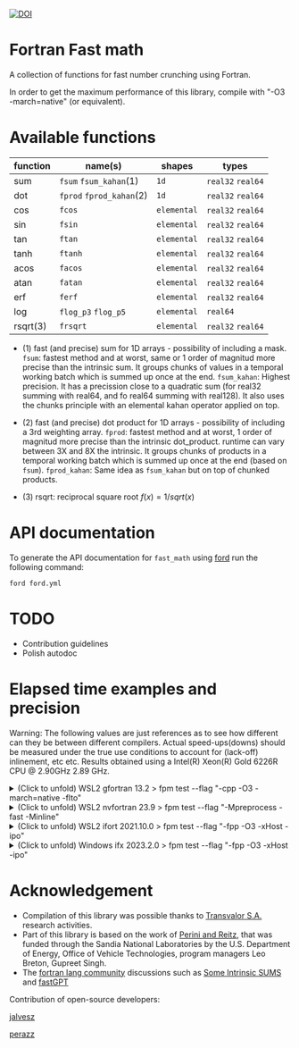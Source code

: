 [![DOI](https://zenodo.org/badge/681533852.svg)](https://zenodo.org/badge/latestdoi/681533852)
# Fortran Fast math
A collection of functions for fast number crunching using Fortran.

In order to get the maximum performance of this library, compile with "-O3 -march=native" (or equivalent).

# Available functions

| function | name(s)               | shapes     | types            | 
|----------|-----------------------|------------|------------------|
| sum      | `fsum` `fsum_kahan`(1) |        `1d`|`real32` `real64` |
| dot      | `fprod` `fprod_kahan`(2)|        `1d`|`real32` `real64` |
| cos      | `fcos`                | `elemental`|`real32` `real64` |
| sin      | `fsin`                | `elemental`|`real32` `real64` |
| tan      | `ftan`                | `elemental`|`real32` `real64` |
| tanh     | `ftanh`               | `elemental`|`real32` `real64` |
| acos     | `facos`               | `elemental`|`real32` `real64` |
| atan     | `fatan`               | `elemental`|`real32` `real64` |
| erf      | `ferf`                | `elemental`|`real32` `real64` |
| log      | `flog_p3` `flog_p5`   | `elemental`|         `real64` |
| rsqrt(3) | `frsqrt`              | `elemental`|`real32` `real64` |

* (1) fast (and precise) sum for 1D arrays - possibility of including a mask.
    `fsum`: fastest method and at worst, same or 1 order of magnitud more precise than the intrinsic sum. It groups chunks of values in a temporal working batch which is summed up once at the end.
    `fsum_kahan`: Highest precision. It has a precission close to a quadratic sum (for real32 summing with real64, and fo real64 summing with real128). It also uses the chunks principle with an elemental kahan operator applied on top.

* (2) fast (and precise) dot product for 1D arrays - possibility of including a 3rd weighting array.
    `fprod`: fastest method and at worst, 1 order of magnitud more precise than the intrinsic dot_product. runtime can vary between 3X and 8X the intrinsic. It groups chunks of products in a temporal working batch which is summed up once at the end (based on `fsum`).
    `fprod_kahan`: Same idea as `fsum_kahan` but on top of chunked products.
* (3) rsqrt: reciprocal square root $f(x)=1/sqrt(x)$
# API documentation

To generate the API documentation for `fast_math` using
[ford](https://github.com/Fortran-FOSS-Programmers/ford) run the following
command:

```shell
ford ford.yml
```

# TODO
* Contribution guidelines
* Polish autodoc

# Elapsed time examples and precision
Warning: The following values are just references as to see how different can they be between different compilers. Actual speed-ups(downs) should be measured under the true use conditions to account for (lack-off) inlinement, etc etc. Results obtained using a Intel(R) Xeon(R) Gold 6226R CPU @ 2.90GHz   2.89 GHz.
<details>
<summary>(Click to unfold) WSL2 gfortran 13.2 > fpm test --flag "-cpp -O3 -march=native -flto"</summary>

|      sum r32 | <time> [ns/eval] | Speed-Up | relative error  |
|--------------|------------------|----------|-----------------|
|    intrinsic |           1.0300 |     1.00 |      3.1511E-06 |
|        kahan |           0.1200 |     8.58 |      9.5367E-08 |
|        chunk |           0.0900 |    11.44 |      1.0824E-07 |
 
|      sum r64 | <time> [ns/eval] | Speed-Up | relative error  |
|--------------|------------------|----------|-----------------|
|    intrinsic |           1.2100 |     1.00 |      5.6974E-15 |
|        kahan |           0.4300 |     2.81 |      1.3278E-16 |
|        chunk |           0.1100 |    11.00 |      2.3359E-16 |
 
| sum r32 mask | <time> [ns/eval] | Speed-Up | relative error  |
|--------------|------------------|----------|-----------------|
|    intrinsic |           1.2300 |     1.00 |      1.6180E-06 |
|        kahan |           4.3400 |     0.28 |      8.3327E-08 |
|        chunk |           0.3800 |     3.24 |      8.8394E-08 |
 
| sum r64 mask | <time> [ns/eval] | Speed-Up | relative error  |
|--------------|------------------|----------|-----------------|
|    intrinsic |           3.8600 |     1.00 |      2.9463E-15 |
|        kahan |           4.1950 |     0.92 |      6.8723E-17 |
|        chunk |           0.4200 |     9.19 |      1.1879E-16 |
 
|      dot r32 | <time> [ns/eval] | Speed-Up | relative error  |
|--------------|------------------|----------|-----------------|
|    intrinsic |           1.2100 |     1.00 |      3.2994E-06 |
|        kahan |           0.2300 |     5.26 |      9.8348E-08 |
|        chunk |           0.1200 |    10.08 |      1.1307E-07 |
 
|      dot r64 | <time> [ns/eval] | Speed-Up | relative error  |
|--------------|------------------|----------|-----------------|
|    intrinsic |           1.1900 |     1.00 |      5.9648E-15 |
|        kahan |           0.4400 |     2.70 |      1.2812E-16 |
|        chunk |           0.0900 |    13.22 |      2.2760E-16 |

|        trigo | <time> [ns/eval] | Speed-Up | relative error  |
|--------------|------------------|----------|-----------------|
|     fsin r32 |           0.5280 |     7.54 |      3.0972E-07 | 
|     fsin r64 |           0.9320 |     8.76 |      3.9779E-16 | 
|    facos r32 |           0.3080 |    20.87 |      2.9135E-05 | 
|    facos r64 |           0.5960 |    15.90 |      2.1557E-14 | 

|       hyperb | <time> [ns/eval] | Speed-Up | relative error  |
|--------------|------------------|----------|-----------------|
|    ftanh r32 |           1.7280 |    10.07 |      7.4200E-08 | 
|    ftanh r64 |           1.9360 |     9.32 |      1.3282E-09 | 
|     ferf r32 |           0.4760 |    31.71 |      9.6432E-08 | 
|     ferf r64 |           0.7640 |    18.42 |      9.6298E-08 | 

|        rsqrt | <time> [ns/eval] | Speed-Up | relative error  |
|--------------|------------------|----------|-----------------|
|   frsqrt r32 |           0.3480 |     1.06 |      9.4399E-04 | 
|   frsqrt r64 |           0.6320 |     2.23 |      8.6268E-04 | 
</details>

<details>
<summary>(Click to unfold) WSL2 nvfortran 23.9 > fpm test --flag "-Mpreprocess -fast -Minline"</summary>

|      sum r32 | <time> [ns/eval] | Speed-Up | relative error  |
|--------------|------------------|----------|-----------------|
|    intrinsic |           0.1000 |     1.00 |      1.1295E-07 |
|        kahan |           1.2500 |     0.08 |      9.8169E-08 |
|        chunk |           0.0700 |     1.43 |      7.0930E-08 |
 
|      sum r64 | <time> [ns/eval] | Speed-Up | relative error  |
|--------------|------------------|----------|-----------------|
|    intrinsic |           0.1400 |     1.00 |      3.8969E-16 |
|        kahan |           1.6300 |     0.09 |      1.2623E-16 |
|        chunk |           0.2500 |     0.56 |      1.8996E-16 |
 
| sum r32 mask | <time> [ns/eval] | Speed-Up | relative error  |
|--------------|------------------|----------|-----------------|
|    intrinsic |           0.1700 |     1.00 |      2.0742E-07 |
|        kahan |           5.5650 |     0.03 |      8.1956E-08 |
|        chunk |           0.2550 |     0.67 |      5.8889E-08 |
 
| sum r64 mask | <time> [ns/eval] | Speed-Up | relative error  |
|--------------|------------------|----------|-----------------|
|    intrinsic |           0.3600 |     1.00 |      3.8136E-16 |
|        kahan |           5.7750 |     0.06 |      6.2839E-17 |
|        chunk |           0.4400 |     0.82 |      8.5598E-17 |
 
|      dot r32 | <time> [ns/eval] | Speed-Up | relative error  |
|--------------|------------------|----------|-----------------|
|    intrinsic |           0.1400 |     1.00 |      1.1426E-07 |
|        kahan |           1.9700 |     0.07 |      9.7811E-08 |
|        chunk |           0.1700 |     0.82 |      7.1764E-08 |
 
|      dot r64 | <time> [ns/eval] | Speed-Up | relative error  |
|--------------|------------------|----------|-----------------|
|    intrinsic |           0.2400 |     1.00 |      3.9246E-16 |
|        kahan |           1.8700 |     0.13 |      1.3178E-16 |
|        chunk |           0.4100 |     0.59 |      1.9129E-16 |

|        trigo | <time> [ns/eval] | Speed-Up | relative error  |
|--------------|------------------|----------|-----------------|
|     fsin r32 |           0.0160 |   726.00 |      1.0325E-07 | 
|     fsin r64 |           0.0280 |   388.86 |      5.0118E-17 | 
|    facos r32 |           0.0120 |   466.67 |      1.0563E-06 | 
|    facos r64 |           0.0200 |   390.60 |      3.7996E-15 | 

|       hyperb | <time> [ns/eval] | Speed-Up | relative error  |
|--------------|------------------|----------|-----------------|
|    ftanh r32 |           0.0240 |   676.67 |      5.3264E-08 | 
|    ftanh r64 |           0.0080 |  1595.00 |      1.3282E-09 | 
|     ferf r32 |           0.0040 |  4851.00 |      9.1205E-08 | 
|     ferf r64 |           0.0320 |   549.62 |      9.6298E-08 | 

|        rsqrt | <time> [ns/eval] | Speed-Up | relative error  |
|--------------|------------------|----------|-----------------|
|   frsqrt r32 |          16.5480 |     0.02 |      9.4387E-04 | 
|   frsqrt r64 |          15.8280 |     0.09 |      8.6745E-04 | 

</details>

<details>
<summary>(Click to unfold) WSL2 ifort 2021.10.0 > fpm test --flag "-fpp -O3 -xHost -ipo"</summary>

|      sum r32 | <time> [ns/eval] | Speed-Up | relative error  |
|--------------|------------------|----------|-----------------|
|    intrinsic |           0.0700 |     1.00 |      6.2262E-08 |
|        kahan |           0.2400 |     0.29 |      9.4564E-08 |
|        chunk |           0.1000 |     0.70 |      7.0930E-08 |
 
|      sum r64 | <time> [ns/eval] | Speed-Up | relative error  |
|--------------|------------------|----------|-----------------|
|    intrinsic |           0.0800 |     1.00 |      1.9862E-16 |
|        kahan |           0.5200 |     0.15 |      1.2867E-16 |
|        chunk |           0.1400 |     0.57 |      2.0384E-16 |
 
| sum r32 mask | <time> [ns/eval] | Speed-Up | relative error  |
|--------------|------------------|----------|-----------------|
|    intrinsic |           0.2000 |     1.00 |      2.0568E-07 |
|        kahan |           0.2150 |     0.93 |      7.7122E-08 |
|        chunk |           0.1450 |     1.38 |      6.7770E-08 |
 
| sum r64 mask | <time> [ns/eval] | Speed-Up | relative error  |
|--------------|------------------|----------|-----------------|
|    intrinsic |           0.2150 |     1.00 |      1.9040E-16 |
|        kahan |           0.4400 |     0.49 |      7.0610E-17 |
|        chunk |           0.3700 |     0.58 |      8.5154E-17 |
 
|      dot r32 | <time> [ns/eval] | Speed-Up | relative error  |
|--------------|------------------|----------|-----------------|
|    intrinsic |           0.0700 |     1.00 |      6.2031E-08 |
|        kahan |           0.2100 |     0.33 |      1.0544E-07 |
|        chunk |           0.0500 |     1.40 |      7.1526E-08 |
 
|      dot r64 | <time> [ns/eval] | Speed-Up | relative error  |
|--------------|------------------|----------|-----------------|
|    intrinsic |           0.2200 |     1.00 |      6.3782E-16 |
|        kahan |           0.4600 |     0.48 |      2.4047E-16 |
|        chunk |           0.1200 |     1.83 |      1.8829E-16 |

|        trigo | <time> [ns/eval] | Speed-Up | relative error  |
|--------------|------------------|----------|-----------------|
|     fsin r32 |           0.3560 |     1.26 |      1.9746E-07 | 
|     fsin r64 |           0.9280 |     1.38 |      7.5661E-17 | 
|    facos r32 |           0.3200 |     2.01 |      3.0743E-06 | 
|    facos r64 |           0.6520 |     3.36 |      6.3642E-15 | 

|       hyperb | <time> [ns/eval] | Speed-Up | relative error  |
|--------------|------------------|----------|-----------------|
|    ftanh r32 |           0.3960 |     3.70 |      1.1537E-08 | 
|    ftanh r64 |           0.6760 |     5.17 |      1.3282E-09 | 
|     ferf r32 |           0.3360 |     2.50 |      1.0924E-07 | 
|     ferf r64 |           0.8440 |     2.18 |      9.6298E-08 | 

|        rsqrt | <time> [ns/eval] | Speed-Up | relative error  |
|--------------|------------------|----------|-----------------|
|   frsqrt r32 |           0.2600 |     1.31 |      9.4032E-04 | 
|   frsqrt r64 |           0.6360 |     2.27 |      8.7360E-04 | 
</details>

<details>
<summary>(Click to unfold) Windows ifx 2023.2.0 > fpm test --flag "-fpp -O3 -xHost -ipo"</summary>

|      sum r32 | <time> [ns/eval] | Speed-Up | relative error  |
|--------------|------------------|----------|-----------------|
|    intrinsic |           0.3200 |     1.00 |      8.4376E-07 |
|        kahan |           1.0300 |     0.31 |      8.7321E-08 |
|        chunk |           0.4800 |     0.67 |      8.7082E-08 |
 
|      sum r64 | <time> [ns/eval] | Speed-Up | relative error  |
|--------------|------------------|----------|-----------------|
|    intrinsic |           1.1200 |     1.00 |      5.7371E-15 |
|        kahan |           0.9400 |     1.19 |      1.9507E-16 |
|        chunk |           0.5600 |     2.00 |      1.9418E-16 |
 
| sum r32 mask | <time> [ns/eval] | Speed-Up | relative error  |
|--------------|------------------|----------|-----------------|
|    intrinsic |           2.2700 |     1.00 |      1.5584E-06 |
|        kahan |           4.4750 |     0.51 |      9.1434E-08 |
|        chunk |           4.7200 |     0.48 |      8.7559E-08 |
 
| sum r64 mask | <time> [ns/eval] | Speed-Up | relative error  |
|--------------|------------------|----------|-----------------|
|    intrinsic |           2.1750 |     1.00 |      2.9075E-15 |
|        kahan |           4.7550 |     0.46 |      1.0636E-16 |
|        chunk |           4.0250 |     0.54 |      1.0525E-16 |
 
|      dot r32 | <time> [ns/eval] | Speed-Up | relative error  |
|--------------|------------------|----------|-----------------|
|    intrinsic |           0.2600 |     1.00 |      7.9530E-07 |
|        kahan |           1.3800 |     0.19 |      6.8307E-08 |
|        chunk |           0.4900 |     0.53 |      6.9737E-08 |
 
|      dot r64 | <time> [ns/eval] | Speed-Up | relative error  |
|--------------|------------------|----------|-----------------|
|    intrinsic |           0.6200 |     1.00 |      2.9848E-15 |
|        kahan |           1.4200 |     0.44 |      1.8197E-16 |
|        chunk |           0.5800 |     1.07 |      1.8330E-16 |

|        trigo | <time> [ns/eval] | Speed-Up | relative error  |
|--------------|------------------|----------|-----------------|
|     fsin r32 |           3.4640 |     0.47 |      1.3924E-07 | 
|     fsin r64 |           3.2320 |     1.31 |      1.0296E-15 | 
|    facos r32 |           1.3960 |     5.22 |      3.1710E-05 | 
|    facos r64 |           1.4080 |     6.28 |      5.2928E-13 | 

|       hyperb | <time> [ns/eval] | Speed-Up | relative error  |
|--------------|------------------|----------|-----------------|
|    ftanh r32 |           2.8280 |     1.22 |      2.3012E-08 | 
|    ftanh r64 |           2.6280 |     2.97 |      1.3282E-09 | 
|     ferf r32 |           3.8600 |     1.57 |      3.0995E-07 | 
|     ferf r64 |           3.9600 |     5.67 |      9.6298E-08 | 

|        rsqrt | <time> [ns/eval] | Speed-Up | relative error  |
|--------------|------------------|----------|-----------------|
|   frsqrt r32 |           1.6640 |     0.19 |      9.4038E-04 | 
|   frsqrt r64 |           1.4320 |     0.96 |      8.7360E-04 |
</details>

# Acknowledgement

* Compilation of this library was possible thanks to [Transvalor S.A.](https://www.transvalor.com/en/homepage) research activities. 
* Part of this library is based on the work of [Perini and Reitz](https://doi.org/10.1016/j.combustflame.2018.04.013), that was funded through the Sandia National Laboratories by the U.S. Department of Energy, Office of Vehicle Technologies, program managers Leo Breton, Gupreet Singh.
* The [fortran lang community](https://fortran-lang.discourse.group/) discussions such as [Some Intrinsic SUMS](https://fortran-lang.discourse.group/t/some-intrinsic-sums/5760) and [fastGPT](https://fortran-lang.discourse.group/t/fastgpt-faster-than-pytorch-in-300-lines-of-fortran/5385)

Contribution of open-source developers:

[jalvesz](https://github.com/jalvesz)

[perazz](https://github.com/perazz)
